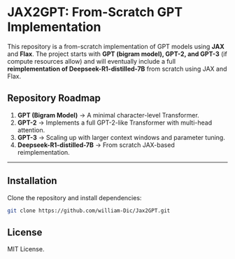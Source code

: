 # JAX2GPT: From-Scratch GPT Implementation  

This repository is a from-scratch implementation of GPT models using **JAX** and **Flax**. The project starts with **GPT (bigram model), GPT-2, and GPT-3** (if compute resources allow) and will eventually include a full **reimplementation of Deepseek-R1-distilled-7B** from scratch using JAX and Flax.  

## **Repository Roadmap**
1. **GPT (Bigram Model)** → A minimal character-level Transformer.
2. **GPT-2** → Implements a full GPT-2-like Transformer with multi-head attention.
3. **GPT-3** → Scaling up with larger context windows and parameter tuning.
4. **Deepseek-R1-distilled-7B** → From scratch JAX-based reimplementation.

---

## **Installation**
Clone the repository and install dependencies:
```bash
git clone https://github.com/william-Dic/Jax2GPT.git
```

## **License**
MIT License.
